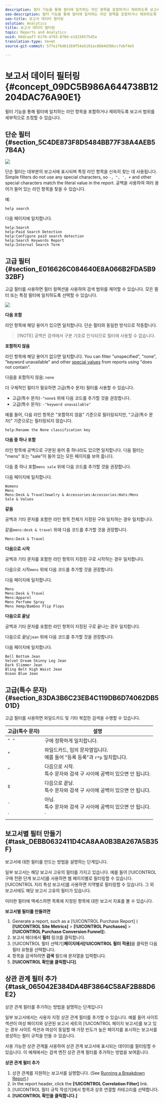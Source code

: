 ```yaml
---
description: 필터 기능을 통해 필터에 일치하는 라인 항목을 포함하거나 제외하도록 보고서 범위를 세부적으로 조정할 수 있습니다.
seo-description: 필터 기능을 통해 필터에 일치하는 라인 항목을 포함하거나 제외하도록 보고서 범위를 세부적으로 조정할 수 있습니다.
seo-title: 보고서 데이터 필터링
solution: Analytics
title: 보고서 데이터 필터링
topic: Reports and Analytics
uuid: b6dcaaf7-61f0-4793-870d-e1d156575d5a
translation-type: tm+mt
source-git-commit: 57fe1f6d613b9f54a5191ac8684d36bccfebf4e5

---
```



# 보고서 데이터 필터링 {#concept_09DC5B986A644738B12204DAC76A90E1}

필터 기능을 통해 필터에 일치하는 라인 항목을 포함하거나 제외하도록 보고서 범위를 세부적으로 조정할 수 있습니다.

## 단순 필터 {#section_5C4DE873F8D5484BB77F38A4AEB57B4A}

![](assets/filter.png)

단순 필터는 대부분의 보고서에 표시되며 특정 라인 항목을 신속히 찾는 데 사용됩니다. Simple filters do not use any special characters, so `-, ", ', +` and other special characters match the literal value in the report. 공백을 사용하여 여러 용어가 들어 있는 라인 항목을 찾을 수 있습니다.

예:

```
help search
```

다음 페이지에 일치합니다.

```
help:Search
help:Paid Search Detection
help:Configure paid search detection
help:Search Keywords Report
help:Internal Search Term
```

## 고급 필터 {#section_E016626C084640E8A066B2FDA5B932BF}

고급 필터를 사용하면 필터 컬렉션을 사용하여 검색 범위를 제어할 수 있습니다. 모든 필터 또는 특정 필터에 일치하도록 선택할 수 있습니다.

![](assets/advanced_filter.png)

**다음 포함**

라인 항목에 해당 용어가 있으면 일치합니다. 단순 필터와 동일한 방식으로 작동합니다.

> [!NOTE] 공백은 검색에서 구분 기호로 인식되므로 필터에 사용할 수 없습니다.

**포함하지 않음**

라인 항목에 해당 용어가 없으면 일치합니다. You can filter "unspecified", "none", "keyword unavailable" and other [special values](https://marketing.adobe.com/resources/help/en_US/reference/none-unspecified-unknown-other.html) from reports using "does not contain".

다음을 포함하지 않음: `none`

더 구체적인 필터가 필요하면 고급(특수 문자) 필터를 사용할 수 있습니다.

* 고급(특수 문자)`-^none$` 위에 다음 코드를 추가할 것을 권장합니다.
* 고급(특수 문자): `-"keyword unavailable"`

예를 들어, 다음 라인 항목은 "포함하지 않음" 기준으로 필터링되지만, "고급(특수 문자)" 기준으로는 필터링되지 않습니다.

```
help:Rename the None classification key
```

**다음 중 하나 포함**

라인 항목에 공백으로 구분된 용어 중 하나라도 있으면 일치합니다. 다음 필터는 "mens" 또는 "sale"이 들어 있는 모든 페이지를 보여 줍니다.

다음 중 하나 포함`mens sale` 위에 다음 코드를 추가할 것을 권장합니다.

다음 페이지에 일치합니다.

```
Womens
Mens
Mens:Desk & TravelJewelry & Accessories:Accessories:Hats:Mens
Sale & Values
```

**같음**

공백과 기타 문자를 포함한 라인 항목 전체가 지정된 구와 일치하는 경우 일치합니다.

같음`mens:desk & travel` 위에 다음 코드를 추가할 것을 권장합니다.

`Mens:Desk & Travel`

**다음으로 시작**

공백과 기타 문자를 포함한 라인 항목이 지정된 구로 시작하는 경우 일치합니다.

다음으로 시작`mens` 위에 다음 코드를 추가할 것을 권장합니다.

다음 페이지에 일치합니다.

```
Mens
Mens:Desk & Travel
Mens:Apparel
Mens Perfume Spray
Mens Hemp/Bamboo Flip Flops
```

**다음으로 끝남**

공백과 기타 문자를 포함한 라인 항목이 지정된 구로 끝나는 경우 일치합니다.

다음으로 끝남`jean` 위에 다음 코드를 추가할 것을 권장합니다.

다음 페이지에 일치합니다.

```
Bell Bottom Jean
Velvet Dream Skinny Leg Jean
Dark Slimmer Jean
Bling Belt High Waist Jean
Ocean Blue Jean
```

## 고급(특수 문자) {#section_83DA3B6C23EB4C119DB6D74062DB501D}

고급 필터를 사용하면 와일드카드 및 기타 복잡한 검색을 수행할 수 있습니다.

| 고급(특수 문자) | 설명 |
|--- |--- |
| `" "` | 구에 정확하게 일치합니다. |
| `*` | 와일드카드, 임의 문자열입니다. <br>예를 들어 "등록 등록"과 `r*p` 일치합니다. |
| `^` | 다음으로 시작. <br>특수 문자와 검색 구 사이에 공백이 있으면 안 됩니다. |
| `$` | 다음으로 끝남. <br>특수 문자와 검색 구 사이에 공백이 있으면 안 됩니다. |
| `-` | 아님. <br>특수 문자와 검색 구 사이에 공백이 있으면 안 됩니다. |
| `|` | Or<br>Note:  you must include a space on each side of the pipe character, `" | "`. |

## 보고서별 필터 만들기 {#task_DEBB0632411D4CA8AA0B3BA267A5B35F}

보고서에 대한 필터를 만드는 방법을 설명하는 단계입니다.

<!-- 

t_reports_filter_specific.xml

 -->

일부 보고서는 해당 보고서 고유의 필터를 가지고 있습니다. 예를 들어 [!UICONTROL 구매 전환 단계 보고서]를 사용하면 웹 페이지별로 필터링할 수 있습니다. [!UICONTROL 지리 특성 보고서]를 사용하면 지역별로 필터링할 수 있습니다. 그 외 보고서에도 해당 보고서 고유의 필터가 있습니다.

이러한 필터에 액세스하면 목록에 지정된 항목에 대한 보고서 지표를 볼 수 있습니다.

**보고서별 필터를 만들려면**

1. Generate a report, such as a [!UICONTROL Purchase Report] ( **[!UICONTROL Site Metrics]** &gt; **[!UICONTROL Purchases]** &gt; **[!UICONTROL Purchase Conversion Funnel]**).
1. 보고서 헤더에서 **필터** 링크를 클릭합니다.
1. [!UICONTROL 필터 선택기]**페이지에서[!UICONTROL 필터 적용]**&#x200B;을 클릭한 다음 필터 유형을 선택합니다.
1. 항목을 검색하려면 **검색** 필드에 문자열을 입력합니다.
1. **[!UICONTROL 확인을 클릭합니다]**.

## 상관 관계 필터 추가 {#task_065042E384DA4BF3864C58AF2B88D6E2}

상관 관계 필터를 추가하는 방법을 설명하는 단계입니다

<!-- 

t_reports_correlation_filter.xml

 -->

일부 보고서에서는 사용자 지정 상관 관계 필터를 추가할 수 있습니다. 예를 들어 사이트 섹션이 여성 페이지와 상관된 보고서 세트의 [!UICONTROL 페이지 보고서]를 보고 있는 경우 사이트 섹션과 여성이 동일할 때 가장 빈도가 높은 페이지를 표시하는 보고서를 생성하는 필터 규칙을 만들 수 있습니다.

사용 가능한 상관 관계를 사용하여 상관 관계 보고서에 표시되는 데이터를 필터링할 수 있습니다. 이 예제에서는 검색 엔진 상관 관계 필터를 추가하는 방법을 보여줍니다.

**상관 관계 필터 추가**

1. 상관 관계를 지원하는 보고서를 실행합니다. (See [Running a Breakdown Report](/help/analyze/reports-analytics/reports-customize/breakdowns.md#task_F685624830E64C829C8BE6435A107F69).)
1. In the report header, click the **[!UICONTROL Correlation Filter]** link.
1. [!UICONTROL 필터 규칙 작성기]에서 항목과 상호 연결할 카테고리를 선택합니다.
1. **[!UICONTROL 확인을 클릭합니다.]**
